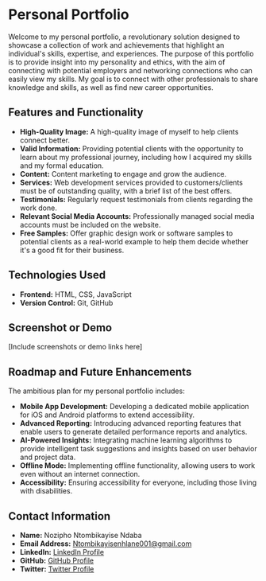 # Personal Portfolio

Welcome to my personal portfolio, a revolutionary solution designed to showcase a collection of work and achievements that highlight an individual's skills, expertise, and experiences. The purpose of this portfolio is to provide insight into my personality and ethics, with the aim of connecting with potential employers and networking connections who can easily view my skills. My goal is to connect with other professionals to share knowledge and skills, as well as find new career opportunities.

## Features and Functionality

- **High-Quality Image:** A high-quality image of myself to help clients connect better.
- **Valid Information:** Providing potential clients with the opportunity to learn about my professional journey, including how I acquired my skills and my formal education.
- **Content:** Content marketing to engage and grow the audience.
- **Services:** Web development services provided to customers/clients must be of outstanding quality, with a brief list of the best offers.
- **Testimonials:** Regularly request testimonials from clients regarding the work done.
- **Relevant Social Media Accounts:** Professionally managed social media accounts must be included on the website.
- **Free Samples:** Offer graphic design work or software samples to potential clients as a real-world example to help them decide whether it's a good fit for their business.

## Technologies Used

- **Frontend:** HTML, CSS, JavaScript
- **Version Control:** Git, GitHub

## Screenshot or Demo

[Include screenshots or demo links here]

## Roadmap and Future Enhancements

The ambitious plan for my personal portfolio includes:

- **Mobile App Development:** Developing a dedicated mobile application for iOS and Android platforms to extend accessibility.
- **Advanced Reporting:** Introducing advanced reporting features that enable users to generate detailed performance reports and analytics.
- **AI-Powered Insights:** Integrating machine learning algorithms to provide intelligent task suggestions and insights based on user behavior and project data.
- **Offline Mode:** Implementing offline functionality, allowing users to work even without an internet connection.
- **Accessibility:** Ensuring accessibility for everyone, including those living with disabilities.

## Contact Information

- **Name:** Nozipho Ntombikayise Ndaba
- **Email Address:** Ntombikayisenhlane001@gmail.com
- **LinkedIn:** [LinkedIn Profile](http://www.linkedin.com/in/Nozipho97340122a)
- **GitHub:** [GitHub Profile](https://github.com/Nozipho-Ndaba)
- **Twitter:** [Twitter Profile](https://twitter.com/Kayise_Masuku97)

